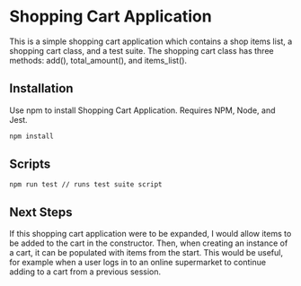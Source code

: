 # Shopping Cart Application

This is a simple shopping cart application which contains a shop items list, a shopping cart class, and a test suite. The shopping cart class has three methods: add(), total_amount(), and items_list().

## Installation

Use npm to install Shopping Cart Application.
Requires NPM, Node, and Jest.

```bash
npm install
```

## Scripts

```
npm run test // runs test suite script

```

## Next Steps
If this shopping cart application were to be expanded, I would allow items to be added to the cart in the constructor. Then, when creating an instance of a cart, it can be populated with items from the start. This would be useful, for example when a user logs in to an online supermarket to continue adding to a cart from a previous session.